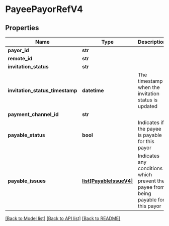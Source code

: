 # PayeePayorRefV4

## Properties
Name | Type | Description | Notes
------------ | ------------- | ------------- | -------------
**payor_id** | **str** |  | [optional] 
**remote_id** | **str** |  | [optional] 
**invitation_status** | **str** |  | [optional] 
**invitation_status_timestamp** | **datetime** | The timestamp when the invitation status is updated | [optional] 
**payment_channel_id** | **str** |  | [optional] 
**payable_status** | **bool** | Indicates if the payee is payable for this payor | [optional] 
**payable_issues** | [**list[PayableIssueV4]**](PayableIssueV4.md) | Indicates any conditions which prevent the payee from being payable for this payor | [optional] 

[[Back to Model list]](../README.md#documentation-for-models) [[Back to API list]](../README.md#documentation-for-api-endpoints) [[Back to README]](../README.md)


